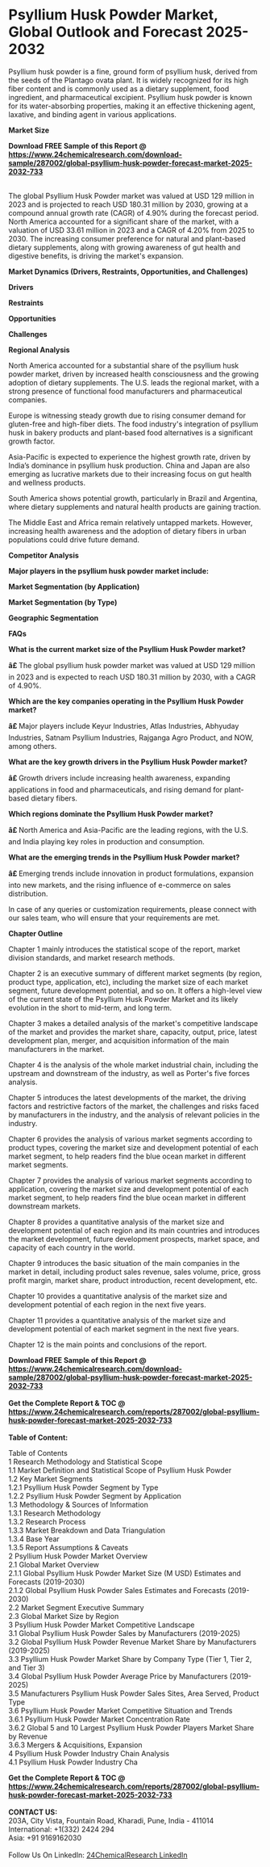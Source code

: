<h1>Psyllium Husk Powder Market, Global Outlook and Forecast 2025-2032</h1><p>Psyllium husk powder is a fine, ground form of psyllium husk, derived from the seeds of the Plantago ovata plant. It is widely recognized for its high fiber content and is commonly used as a dietary supplement, food ingredient, and pharmaceutical excipient. Psyllium husk powder is known for its water-absorbing properties, making it an effective thickening agent, laxative, and binding agent in various applications.</p><p>
<strong>Market Size</strong></p><p>
</p><div><b>Download FREE Sample of this Report @ 
            <a href="https://www.24chemicalresearch.com/download-sample/287002/global-psyllium-husk-powder-forecast-market-2025-2032-733">
            https://www.24chemicalresearch.com/download-sample/287002/global-psyllium-husk-powder-forecast-market-2025-2032-733</a></b></div><br><p>The global Psyllium Husk Powder market was valued at USD 129 million in 2023 and is projected to reach USD 180.31 million by 2030, growing at a compound annual growth rate (CAGR) of 4.90% during the forecast period. North America accounted for a significant share of the market, with a valuation of USD 33.61 million in 2023 and a CAGR of 4.20% from 2025 to 2030. The increasing consumer preference for natural and plant-based dietary supplements, along with growing awareness of gut health and digestive benefits, is driving the market's expansion.</p><p>
<strong>Market Dynamics (Drivers, Restraints, Opportunities, and Challenges)</strong></p><p>
<strong>Drivers</strong></p><p>
</p><p>
<strong>Restraints</strong></p><p>
</p><p>
<strong>Opportunities</strong></p><p>
</p><p>
<strong>Challenges</strong></p><p>
</p><p>
<strong>Regional Analysis</strong></p><p>
</p><p>
</p><p>North America accounted for a substantial share of the psyllium husk powder market, driven by increased health consciousness and the growing adoption of dietary supplements. The U.S. leads the regional market, with a strong presence of functional food manufacturers and pharmaceutical companies.</p><p>
</p><p>
</p><p>Europe is witnessing steady growth due to rising consumer demand for gluten-free and high-fiber diets. The food industry's integration of psyllium husk in bakery products and plant-based food alternatives is a significant growth factor.</p><p>
</p><p>
</p><p>Asia-Pacific is expected to experience the highest growth rate, driven by India’s dominance in psyllium husk production. China and Japan are also emerging as lucrative markets due to their increasing focus on gut health and wellness products.</p><p>
</p><p>
</p><p>South America shows potential growth, particularly in Brazil and Argentina, where dietary supplements and natural health products are gaining traction.</p><p>
</p><p>
</p><p>The Middle East and Africa remain relatively untapped markets. However, increasing health awareness and the adoption of dietary fibers in urban populations could drive future demand.</p><p>
<strong>Competitor Analysis</strong></p><p>
</p><p><strong>Major players in the psyllium husk powder market include:</strong></p><p>
</p><p>
<strong>Market Segmentation (by Application)</strong></p><p>
</p><p>
<strong>Market Segmentation (by Type)</strong></p><p>
</p><p>
<strong>Geographic Segmentation</strong></p><p>
</p><p>
<strong>FAQs</strong></p><p>
<strong>What is the current market size of the Psyllium Husk Powder market?</strong></p><p>
</p><p><strong>â£ </strong>The global psyllium husk powder market was valued at USD 129 million in 2023 and is expected to reach USD 180.31 million by 2030, with a CAGR of 4.90%.</p><p>
<strong>Which are the key companies operating in the Psyllium Husk Powder market?</strong></p><p>
</p><p><strong>â£ </strong>Major players include Keyur Industries, Atlas Industries, Abhyuday Industries, Satnam Psyllium Industries, Rajganga Agro Product, and NOW, among others.</p><p>
<strong>What are the key growth drivers in the Psyllium Husk Powder market?</strong></p><p>
</p><p><strong>â£ </strong>Growth drivers include increasing health awareness, expanding applications in food and pharmaceuticals, and rising demand for plant-based dietary fibers.</p><p>
<strong>Which regions dominate the Psyllium Husk Powder market?</strong></p><p>
</p><p><strong>â£ </strong>North America and Asia-Pacific are the leading regions, with the U.S. and India playing key roles in production and consumption.</p><p>
<strong>What are the emerging trends in the Psyllium Husk Powder market?</strong></p><p>
</p><p><strong>â£ </strong>Emerging trends include innovation in product formulations, expansion into new markets, and the rising influence of e-commerce on sales distribution.</p><p>
</p><p>
</p><p>
In case of any queries or customization requirements, please connect with our sales team, who will ensure that your requirements are met.</p><p>
<strong>Chapter Outline</strong></p><p>
Chapter 1 mainly introduces the statistical scope of the report, market division standards, and market research methods.</p><p>
Chapter 2 is an executive summary of different market segments (by region, product type, application, etc), including the market size of each market segment, future development potential, and so on. It offers a high-level view of the current state of the Psyllium Husk Powder Market and its likely evolution in the short to mid-term, and long term.</p><p>
Chapter 3 makes a detailed analysis of the market's competitive landscape of the market and provides the market share, capacity, output, price, latest development plan, merger, and acquisition information of the main manufacturers in the market.</p><p>
Chapter 4 is the analysis of the whole market industrial chain, including the upstream and downstream of the industry, as well as Porter's five forces analysis.</p><p>
Chapter 5 introduces the latest developments of the market, the driving factors and restrictive factors of the market, the challenges and risks faced by manufacturers in the industry, and the analysis of relevant policies in the industry.</p><p>
Chapter 6 provides the analysis of various market segments according to product types, covering the market size and development potential of each market segment, to help readers find the blue ocean market in different market segments.</p><p>
Chapter 7 provides the analysis of various market segments according to application, covering the market size and development potential of each market segment, to help readers find the blue ocean market in different downstream markets.</p><p>
Chapter 8 provides a quantitative analysis of the market size and development potential of each region and its main countries and introduces the market development, future development prospects, market space, and capacity of each country in the world.</p><p>
Chapter 9 introduces the basic situation of the main companies in the market in detail, including product sales revenue, sales volume, price, gross profit margin, market share, product introduction, recent development, etc.</p><p>
Chapter 10 provides a quantitative analysis of the market size and development potential of each region in the next five years.</p><p>
Chapter 11 provides a quantitative analysis of the market size and development potential of each market segment in the next five years.</p><p>
Chapter 12 is the main points and conclusions of the report.</p><div><b>Download FREE Sample of this Report @ 
            <a href="https://www.24chemicalresearch.com/download-sample/287002/global-psyllium-husk-powder-forecast-market-2025-2032-733">
            https://www.24chemicalresearch.com/download-sample/287002/global-psyllium-husk-powder-forecast-market-2025-2032-733</a></b></div><br><div><b>Get the Complete Report & TOC @ 
            <a href="https://www.24chemicalresearch.com/reports/287002/global-psyllium-husk-powder-forecast-market-2025-2032-733">
            https://www.24chemicalresearch.com/reports/287002/global-psyllium-husk-powder-forecast-market-2025-2032-733</a></b></div><br>
            <b>Table of Content:</b><p>Table of Contents<br />
1 Research Methodology and Statistical Scope<br />
1.1 Market Definition and Statistical Scope of Psyllium Husk Powder<br />
1.2 Key Market Segments<br />
1.2.1 Psyllium Husk Powder Segment by Type<br />
1.2.2 Psyllium Husk Powder Segment by Application<br />
1.3 Methodology & Sources of Information<br />
1.3.1 Research Methodology<br />
1.3.2 Research Process<br />
1.3.3 Market Breakdown and Data Triangulation<br />
1.3.4 Base Year<br />
1.3.5 Report Assumptions & Caveats<br />
2 Psyllium Husk Powder Market Overview<br />
2.1 Global Market Overview<br />
2.1.1 Global Psyllium Husk Powder Market Size (M USD) Estimates and Forecasts (2019-2030)<br />
2.1.2 Global Psyllium Husk Powder Sales Estimates and Forecasts (2019-2030)<br />
2.2 Market Segment Executive Summary<br />
2.3 Global Market Size by Region<br />
3 Psyllium Husk Powder Market Competitive Landscape<br />
3.1 Global Psyllium Husk Powder Sales by Manufacturers (2019-2025)<br />
3.2 Global Psyllium Husk Powder Revenue Market Share by Manufacturers (2019-2025)<br />
3.3 Psyllium Husk Powder Market Share by Company Type (Tier 1, Tier 2, and Tier 3)<br />
3.4 Global Psyllium Husk Powder Average Price by Manufacturers (2019-2025)<br />
3.5 Manufacturers Psyllium Husk Powder Sales Sites, Area Served, Product Type<br />
3.6 Psyllium Husk Powder Market Competitive Situation and Trends<br />
3.6.1 Psyllium Husk Powder Market Concentration Rate<br />
3.6.2 Global 5 and 10 Largest Psyllium Husk Powder Players Market Share by Revenue<br />
3.6.3 Mergers & Acquisitions, Expansion<br />
4 Psyllium Husk Powder Industry Chain Analysis<br />
4.1 Psyllium Husk Powder Industry Cha</p><div><b>Get the Complete Report & TOC @ 
            <a href="https://www.24chemicalresearch.com/reports/287002/global-psyllium-husk-powder-forecast-market-2025-2032-733">
            https://www.24chemicalresearch.com/reports/287002/global-psyllium-husk-powder-forecast-market-2025-2032-733</a></b></div><br><b>CONTACT US:</b><br>
            203A, City Vista, Fountain Road, Kharadi, Pune, India - 411014<br>
            International: +1(332) 2424 294<br>
            Asia: +91 9169162030 <br><br>
            Follow Us On LinkedIn: <a href="https://www.linkedin.com/company/24chemicalresearch/">24ChemicalResearch LinkedIn</a>